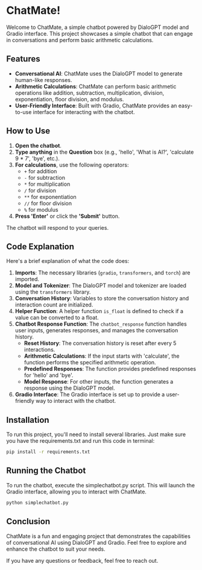 # ChatMate!

Welcome to ChatMate, a simple chatbot powered by DialoGPT model and Gradio interface. This project showcases a simple chatbot that can engage in conversations and perform basic arithmetic calculations.

## Features

- **Conversational AI**: ChatMate uses the DialoGPT model to generate human-like responses.
- **Arithmetic Calculations**: ChatMate can perform basic arithmetic operations like addition, subtraction, multiplication, division, exponentiation, floor division, and modulus.
- **User-Friendly Interface**: Built with Gradio, ChatMate provides an easy-to-use interface for interacting with the chatbot.

## How to Use

1. **Open the chatbot**.
2. **Type anything** in the **Question** box (e.g., 'hello', 'What is AI?', 'calculate 9 * 7', 'bye', etc.).
3. **For calculations**, use the following operators:
    - `+` for addition
    - `-` for subtraction
    - `*` for multiplication
    - `/` for division
    - `**` for exponentiation
    - `//` for floor division
    - `%` for modulus
4. **Press 'Enter'** or click the **'Submit'** button.

The chatbot will respond to your queries.

## Code Explanation

Here's a brief explanation of what the code does:

1. **Imports**: The necessary libraries (`gradio`, `transformers`, and `torch`) are imported.
2. **Model and Tokenizer**: The DialoGPT model and tokenizer are loaded using the `transformers` library.
3. **Conversation History**: Variables to store the conversation history and interaction count are initialized.
4. **Helper Function**: A helper function `is_float` is defined to check if a value can be converted to a float.
5. **Chatbot Response Function**: The `chatbot_response` function handles user inputs, generates responses, and manages the conversation history.
    - **Reset History**: The conversation history is reset after every 5 interactions.
    - **Arithmetic Calculations**: If the input starts with 'calculate', the function performs the specified arithmetic operation.
    - **Predefined Responses**: The function provides predefined responses for 'hello' and 'bye'.
    - **Model Response**: For other inputs, the function generates a response using the DialoGPT model.
6. **Gradio Interface**: The Gradio interface is set up to provide a user-friendly way to interact with the chatbot.

## Installation

To run this project, you'll need to install several libraries. Just make sure you have the requirements.txt and run this code in terminal:

```bash
pip install -r requirements.txt
```

## Running the Chatbot

To run the chatbot, execute the simplechatbot.py script. This will launch the Gradio interface, allowing you to interact with ChatMate.

```bash
python simplechatbot.py
```

## Conclusion
ChatMate is a fun and engaging project that demonstrates the capabilities of conversational AI using DialoGPT and Gradio. Feel free to explore and enhance the chatbot to suit your needs.

If you have any questions or feedback, feel free to reach out.
